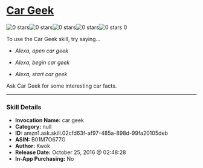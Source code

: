 # [Car Geek](http://alexa.amazon.com/#skills/amzn1.ask.skill.02cfd63f-af97-485a-898d-99fa20105deb)
![0 stars](../../images/ic_star_border_black_18dp_1x.png)![0 stars](../../images/ic_star_border_black_18dp_1x.png)![0 stars](../../images/ic_star_border_black_18dp_1x.png)![0 stars](../../images/ic_star_border_black_18dp_1x.png)![0 stars](../../images/ic_star_border_black_18dp_1x.png) 0

To use the Car Geek skill, try saying...

* *Alexa, open car geek*

* *Alexa, begin car geek*

* *Alexa, start car geek*

Ask Car Geek for some interesting car facts.

***

### Skill Details

* **Invocation Name:** car geek
* **Category:** null
* **ID:** amzn1.ask.skill.02cfd63f-af97-485a-898d-99fa20105deb
* **ASIN:** B01M7O677G
* **Author:** Kwok
* **Release Date:** October 25, 2016 @ 02:48:28
* **In-App Purchasing:** No
